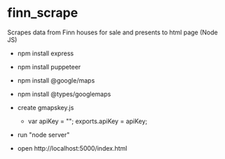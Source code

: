 # finn_scrape
Scrapes data from Finn houses for sale and presents to html page (Node JS)

- npm install express
- npm install puppeteer
- npm install @google/maps
- npm install @types/googlemaps
- create gmapskey.js
    - var apiKey = "<key>";
    exports.apiKey = apiKey;

- run "node server"
- open http://localhost:5000/index.html